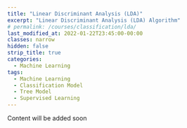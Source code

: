 ```yaml
---
title: "Linear Discriminant Analysis (LDA)"
excerpt: "Linear Discriminant Analysis (LDA) Algorithm"
# permalink: /courses/classification/lda/
last_modified_at: 2022-01-22T23:45:00-00:00
classes: narrow
hidden: false
strip_title: true
categories:
  - Machine Learning
tags: 
  - Machine Learning
  - Classification Model
  - Tree Model
  - Supervised Learning
---
```

Content will be added soon